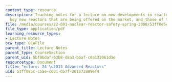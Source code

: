 ```yaml
---
content_type: resource
description: Teaching notes for a lecture on new developments in reactor technology,
  key new reactors that are being offered on the market, and those of the next generation.
file: /media/courses/22-091-nuclear-reactor-safety-spring-2008/53ff0e5cc5aec601d57f201673a89ef4_MIT22_091S08_lec24.pdf
file_type: application/pdf
learning_resource_types:
- Lecture Notes
ocw_type: OCWFile
parent_title: Lecture Notes
parent_type: CourseSection
parent_uid: 5bf0bdaf-63b8-d8a3-bbaf-c6a132061d3e
resourcetype: Document
title: "ecture: 24 \u2013 Advanced Reactors"
uid: 53ff0e5c-c5ae-c601-d57f-201673a89ef4
---
```

